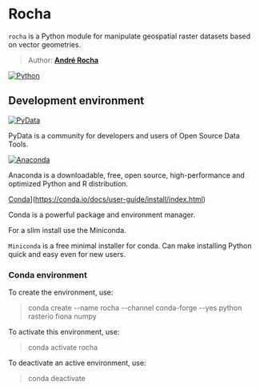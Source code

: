 <!-- Selecione o idioma: [Português](README_pt-BR.md), English -->

# Rocha
``rocha`` is a Python module for manipulate geospatial raster datasets based on vector geometries.

> Author: **[André Rocha](https://github.com/rochamatcomp)**


[![Python](https://www.python.org/static/community_logos/python-logo-inkscape.svg)](https://python.org.br/)

## Development environment
[![PyData](https://pydata.org/images/logo.png)](https://pydata.org)

PyData is a community for developers and users of Open Source Data Tools.

[![Anaconda](https://pydata.org/images/anaconda.png)](https://www.anaconda.com/distribution/)

Anaconda is a downloadable, free, open source, high-performance and optimized Python and R distribution.

[Conda](https://conda.io/docs/_images/conda_logo.svg)](https://conda.io/docs/user-guide/install/index.html)

Conda is a powerful package and environment manager.

For a slim install use the Miniconda.

`Miniconda` is a free minimal installer for conda. Can make installing Python quick and easy even for new users.

### Conda environment
To create the environment, use:
> conda create --name rocha --channel conda-forge --yes python rasterio fiona numpy

To activate this environment, use:
> conda activate rocha

To deactivate an active environment, use:
> conda deactivate
